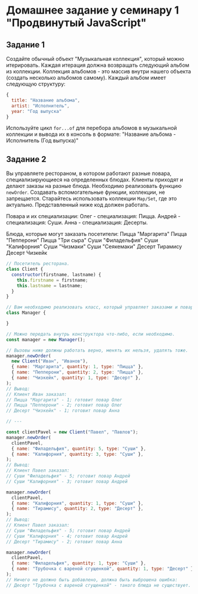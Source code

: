 # Домашнее задание у семинару 1 "Продвинутый JavaScript"

## Задание 1

Создайте обычный объект "Музыкальная коллекция", который можно итерировать.
Каждая итерация должна возвращать следующий альбом из коллекции. Коллекция
альбомов - это массив внутри нашего объекта (создать несколько альбомов самому).
Каждый альбом имеет следующую структуру:

```js
{
  title: "Название альбома",
  artist: "Исполнитель",
  year: "Год выпуска"
}
```

Используйте цикл `for...of` для перебора альбомов в музыкальной коллекции и
вывода их в консоль в формате:
"Название альбома - Исполнитель (Год выпуска)"

## Задание 2

Вы управляете рестораном, в котором работают разные повара, специализирующиеся на определенных блюдах. Клиенты приходят и делают заказы на разные блюда.
Необходимо реализовать функцию `newOrder`. Создавать вспомогательные функции, коллекции, не запрещается. Старайтесь использовать коллекции `Map/Set`, где это актуально. Представленный ниже код должен работать.

Повара и их специализации:
Олег - специализация: Пицца.
Андрей - специализация: Суши.
Анна - специализация: Десерты.

Блюда, которые могут заказать посетители:
Пицца "Маргарита"
Пицца "Пепперони"
Пицца "Три сыра"
Суши "Филадельфия"
Суши "Калифорния"
Суши "Чизмаки"
Суши "Сеякемаки"
Десерт Тирамису
Десерт Чизкейк

```js
// Посетитель ресторана.
class Client {
  constructor(firstname, lastname) {
    this.firstname = firstname;
    this.lastname = lastname;
  }
}

// Вам необходимо реализовать класс, который управляет заказами и поварами.
class Manager {

}

// Можно передать внутрь конструктора что-либо, если необходимо.
const manager = new Manager();

// Вызовы ниже должны работать верно, менять их нельзя, удалять тоже.
manager.newOrder(
  new Client("Иван", "Иванов"),
  { name: "Маргарита", quantity: 1, type: "Пицца" },
  { name: "Пепперони", quantity: 2, type: "Пицца" },
  { name: "Чизкейк", quantity: 1, type: "Десерт" },
);
// Вывод:
// Клиент Иван заказал:
// Пицца "Маргарита" - 1; готовит повар Олег
// Пицца "Пепперони" - 2; готовит повар Олег
// Десерт "Чизкейк" - 1; готовит повар Анна

// ---

const clientPavel = new Client("Павел", "Павлов");
manager.newOrder(
  clientPavel,
  { name: "Филадельфия", quantity: 5, type: "Суши" },
  { name: "Калифорния", quantity: 3, type: "Суши" },
);
// Вывод:
// Клиент Павел заказал:
// Суши "Филадельфия" - 5; готовит повар Андрей
// Суши "Калифорния" - 3; готовит повар Андрей

manager.newOrder(
  clientPavel,
  { name: "Калифорния", quantity: 1, type: "Суши" },
  { name: "Тирамису", quantity: 2, type: "Десерт" },
);
// Вывод:
// Клиент Павел заказал:
// Суши "Филадельфия" - 5; готовит повар Андрей
// Суши "Калифорния" - 4; готовит повар Андрей
// Десерт "Тирамису" - 2; готовит повар Анна

manager.newOrder(
  clientPavel,
  { name: "Филадельфия", quantity: 1, type: "Суши" },
  { name: "Трубочка с вареной сгущенкой", quantity: 1, type: "Десерт" },
);
// Ничего не должно быть добавлено, должна быть выброшена ошибка:
// Десерт "Трубочка с вареной сгущенкой" - такого блюда не существует.
```
